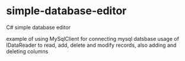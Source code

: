 # simple-database-editor
C# simple database editor 

example of using MySqlClient for connecting mysql datsbase
usage of IDataReader to read, add, delete and modify records, also adding and deleting columns
